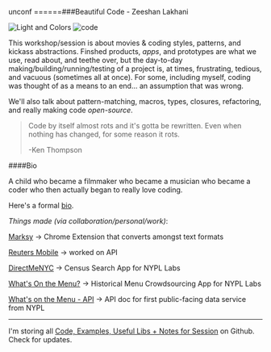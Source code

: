 unconf
======###Beautiful Code - Zeeshan Lakhani

![Light and Colors](https://raw.github.com/zeeshanlakhani/unconf/master/images/whattime.jpg)
![code](https://raw.github.com/zeeshanlakhani/unconf/master/images/code.png)

This workshop/session is about movies & coding styles, patterns, and kickass abstractions. Finshed products, *apps*, and prototypes are what we use, read about, and teethe over, but the day-to-day making/building/running/testing of a project is, at times, frustrating, tedious, and vacuous (sometimes all at once). For some, including myself, coding was thought of as a means to an end… an assumption that was wrong.

We'll also talk about pattern-matching, macros, types, closures, refactoring, and really making code *open-source*.
 
>Code by itself almost rots and it's gotta be rewritten. Even when nothing has changed, for some reason it rots.
>
> -Ken Thompson

####Bio

A child who became a filmmaker who became a musician who became a coder who then actually began to really love coding. 

Here's a formal [bio](http://arc90.com/team/zeeshan-lakhani/).


*Things made (via collaboration/personal/work)*:

[Marksy](http://marksy.arc90.com) -> Chrome Extension that converts amongst text formats

[Reuters Mobile](https://itunes.apple.com/us/app/reuters/id602660809?mt=8) -> worked on API

[DirectMeNYC](http://directme.nypl.org) -> Census Search App for NYPL Labs

[What's On the Menu?](http://menus.nypl.org) -> Historical Menu Crowdsourcing App for NYPL Labs

[What's on the Menu - API](http://nypl.github.com/menus-api) -> API doc for first public-facing data service from NYPL

-----------------------------------------------------------

I'm storing all [Code, Examples, Useful Libs + Notes for Session](https://github.com/zeeshanlakhani/unconf) on Github. Check for updates.